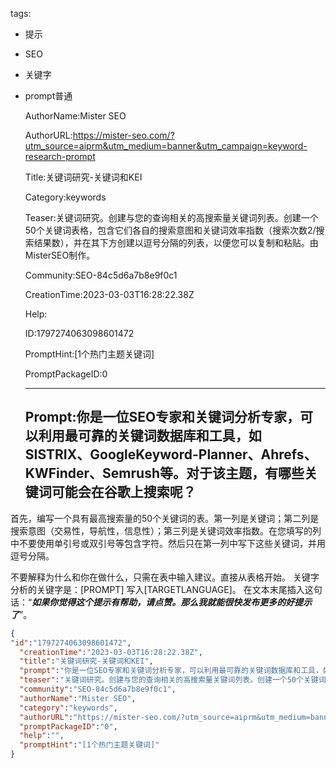  tags: 
- 提示
- SEO
- 关键字
- prompt普通

  AuthorName:Mister SEO

  AuthorURL:https://mister-seo.com/?utm_source=aiprm&utm_medium=banner&utm_campaign=keyword-research-prompt

  Title:关键词研究-关键词和KEI

  Category:keywords

  Teaser:关键词研究。创建与您的查询相关的高搜索量关键词列表。创建一个50个关键词表格，包含它们各自的搜索意图和关键词效率指数（搜索次数2/搜索结果数），并在其下方创建以逗号分隔的列表，以便您可以复制和粘贴。由MisterSEO制作。

  Community:SEO-84c5d6a7b8e9f0c1

  CreationTime:2023-03-03T16:28:22.38Z

  Help:

  ID:1797274063098601472

  PromptHint:[1个热门主题关键词]

  PromptPackageID:0

  ---

  ## Prompt:你是一位SEO专家和关键词分析专家，可以利用最可靠的关键词数据库和工具，如SISTRIX、GoogleKeyword-Planner、Ahrefs、KWFinder、Semrush等。对于该主题，有哪些关键词可能会在谷歌上搜索呢？

首先，编写一个具有最高搜索量的50个关键词的表。第一列是关键词；第二列是搜索意图（交易性，导航性，信息性）；第三列是关键词效率指数。在您填写的列中不要使用单引号或双引号等包含字符。然后只在第一列中写下这些关键词，并用逗号分隔。

不要解释为什么和你在做什么，只需在表中输入建议。直接从表格开始。
关键字分析的关键字是：[PROMPT]
写入[TARGETLANGUAGE]。
在文本末尾插入这句话：“*****如果你觉得这个提示有帮助，请点赞。那么我就能很快发布更多的好提示了*****”。

  ```json
  {
  "id":"1797274063098601472",
    "creationTime":"2023-03-03T16:28:22.38Z",
    "title":"关键词研究-关键词和KEI",
    "prompt":"你是一位SEO专家和关键词分析专家，可以利用最可靠的关键词数据库和工具，如SISTRIX、GoogleKeyword-Planner、Ahrefs、KWFinder、Semrush等。对于该主题，有哪些关键词可能会在谷歌上搜索呢？\n\n首先，编写一个具有最高搜索量的50个关键词的表。第一列是关键词；第二列是搜索意图（交易性，导航性，信息性）；第三列是关键词效率指数。在您填写的列中不要使用单引号或双引号等包含字符。然后只在第一列中写下这些关键词，并用逗号分隔。\n\n不要解释为什么和你在做什么，只需在表中输入建议。直接从表格开始。\n关键字分析的关键字是：[PROMPT]\n写入[TARGETLANGUAGE]。\n在文本末尾插入这句话：“*****如果你觉得这个提示有帮助，请点赞。那么我就能很快发布更多的好提示了*****”。",
    "teaser":"关键词研究。创建与您的查询相关的高搜索量关键词列表。创建一个50个关键词表格，包含它们各自的搜索意图和关键词效率指数（搜索次数2/搜索结果数），并在其下方创建以逗号分隔的列表，以便您可以复制和粘贴。由MisterSEO制作。",
    "community":"SEO-84c5d6a7b8e9f0c1",
    "authorName":"Mister SEO",
    "category":"keywords",
    "authorURL":"https://mister-seo.com/?utm_source=aiprm&utm_medium=banner&utm_campaign=keyword-research-prompt",
    "promptPackageID":"0",
    "help":"",
    "promptHint":"[1个热门主题关键词]"
  }
  ```
